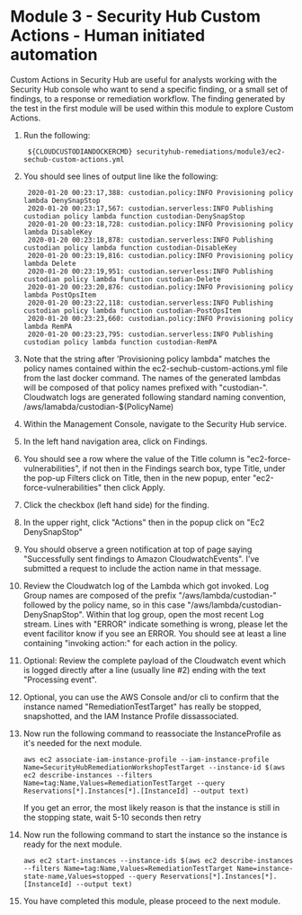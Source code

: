# Module 3 - Security Hub Custom Actions - Human initiated automation

Custom Actions in Security Hub are useful for analysts working with the Security Hub console who want to send a specific finding, or a small set of findings, to a response or remediation workflow.
The finding generated by the test in the first module will be used within this module to explore Custom Actions.

1. Run the following:

        ${CLOUDCUSTODIANDOCKERCMD} securityhub-remediations/module3/ec2-sechub-custom-actions.yml

2. You should see lines of output line like the following:

        2020-01-20 00:23:17,388: custodian.policy:INFO Provisioning policy lambda DenySnapStop
        2020-01-20 00:23:17,567: custodian.serverless:INFO Publishing custodian policy lambda function custodian-DenySnapStop
        2020-01-20 00:23:18,728: custodian.policy:INFO Provisioning policy lambda DisableKey
        2020-01-20 00:23:18,878: custodian.serverless:INFO Publishing custodian policy lambda function custodian-DisableKey
        2020-01-20 00:23:19,816: custodian.policy:INFO Provisioning policy lambda Delete
        2020-01-20 00:23:19,951: custodian.serverless:INFO Publishing custodian policy lambda function custodian-Delete
        2020-01-20 00:23:20,876: custodian.policy:INFO Provisioning policy lambda PostOpsItem
        2020-01-20 00:23:22,118: custodian.serverless:INFO Publishing custodian policy lambda function custodian-PostOpsItem
        2020-01-20 00:23:23,660: custodian.policy:INFO Provisioning policy lambda RemPA
        2020-01-20 00:23:23,795: custodian.serverless:INFO Publishing custodian policy lambda function custodian-RemPA

3. Note that the string after 'Provisioning policy lambda" matches the policy names contained within the ec2-sechub-custom-actions.yml file from the last docker command.  The names of the generated lambdas will be composed of that policy names prefixed with "custodian-".  Cloudwatch logs are generated following standard naming convention, /aws/lamabda/custodian-$(PolicyName)
4. Within the Management Console, navigate to the Security Hub service.
5. In the left hand navigation area, click on Findings.
6. You should see a row where the value of the Title column is "ec2-force-vulnerabilities", if not then in the Findings search box, type Title, under the pop-up Filters click on Title, then in the new popup, enter "ec2-force-vulnerabilities" then click Apply.
7. Click the checkbox (left hand side) for the finding.
8. In the upper right, click "Actions" then in the popup click on "Ec2 DenySnapStop"
9. You should observe a green notification at top of page saying "Successfully sent findings to Amazon CloudwatchEvents".  I've submitted a request to include the action name in that message.
10. Review the Cloudwatch log of the Lambda which got invoked.  Log Group names are composed of the prefix "/aws/lambda/custodian-" followed by the policy name, so in this case "/aws/lambda/custodian-DenySnapStop". Within that log group, open the most recent Log stream.  Lines with "ERROR" indicate something is wrong, please let the event facilitor know if you see an ERROR.  You should see at least a line containing "invoking action:" for each action in the policy.
11. Optional: Review the complete payload of the Cloudwatch event which is logged directly after a line (usually line #2) ending with the text "Processing event".
12. Optional, you can use the AWS Console and/or cli to confirm that the instance named "RemediationTestTarget" has really be stopped, snapshotted, and the IAM Instance Profile dissassociated.
13. Now run the following command to reassociate the InstanceProfile as it's needed for the next module.

        aws ec2 associate-iam-instance-profile --iam-instance-profile Name=SecurityHubRemediationWorkshopTestTarget --instance-id $(aws ec2 describe-instances --filters Name=tag:Name,Values=RemediationTestTarget --query Reservations[*].Instances[*].[InstanceId] --output text)

    If you get an error, the most likely reason is that the instance is still in the stopping state, wait 5-10 seconds then retry

14. Now run the following command to start the instance so the instance is ready for the next module.

        aws ec2 start-instances --instance-ids $(aws ec2 describe-instances --filters Name=tag:Name,Values=RemediationTestTarget Name=instance-state-name,Values=stopped --query Reservations[*].Instances[*].[InstanceId] --output text)

15. You have completed this module, please proceed to the next module.
